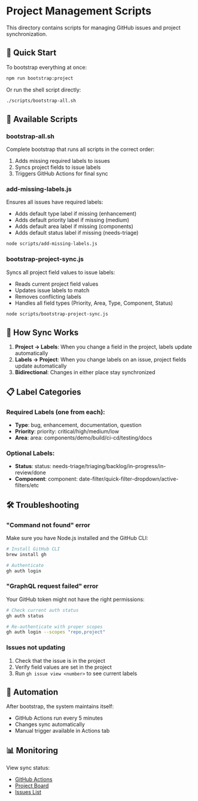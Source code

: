 # Project Management Scripts

This directory contains scripts for managing GitHub issues and project synchronization.

## 🚀 Quick Start

To bootstrap everything at once:

```bash
npm run bootstrap:project
```

Or run the shell script directly:

```bash
./scripts/bootstrap-all.sh
```

## 📜 Available Scripts

### bootstrap-all.sh
Complete bootstrap that runs all scripts in the correct order:
1. Adds missing required labels to issues
2. Syncs project fields to issue labels
3. Triggers GitHub Actions for final sync

### add-missing-labels.js
Ensures all issues have required labels:
- Adds default type label if missing (enhancement)
- Adds default priority label if missing (medium)
- Adds default area label if missing (components)
- Adds default status label if missing (needs-triage)

```bash
node scripts/add-missing-labels.js
```

### bootstrap-project-sync.js
Syncs all project field values to issue labels:
- Reads current project field values
- Updates issue labels to match
- Removes conflicting labels
- Handles all field types (Priority, Area, Type, Component, Status)

```bash
node scripts/bootstrap-project-sync.js
```

## 🔄 How Sync Works

1. **Project → Labels**: When you change a field in the project, labels update automatically
2. **Labels → Project**: When you change labels on an issue, project fields update automatically
3. **Bidirectional**: Changes in either place stay synchronized

## 📋 Label Categories

### Required Labels (one from each):
- **Type**: bug, enhancement, documentation, question
- **Priority**: priority: critical/high/medium/low
- **Area**: area: components/demo/build/ci-cd/testing/docs

### Optional Labels:
- **Status**: status: needs-triage/triaging/backlog/in-progress/in-review/done
- **Component**: component: date-filter/quick-filter-dropdown/active-filters/etc

## 🛠️ Troubleshooting

### "Command not found" error
Make sure you have Node.js installed and the GitHub CLI:
```bash
# Install GitHub CLI
brew install gh

# Authenticate
gh auth login
```

### "GraphQL request failed" error
Your GitHub token might not have the right permissions:
```bash
# Check current auth status
gh auth status

# Re-authenticate with proper scopes
gh auth login --scopes "repo,project"
```

### Issues not updating
1. Check that the issue is in the project
2. Verify field values are set in the project
3. Run `gh issue view <number>` to see current labels

## 🤖 Automation

After bootstrap, the system maintains itself:
- GitHub Actions run every 5 minutes
- Changes sync automatically
- Manual trigger available in Actions tab

## 📊 Monitoring

View sync status:
- [GitHub Actions](https://github.com/ryanrozich/ag-grid-react-components/actions)
- [Project Board](https://github.com/users/ryanrozich/projects/1)
- [Issues List](https://github.com/ryanrozich/ag-grid-react-components/issues)